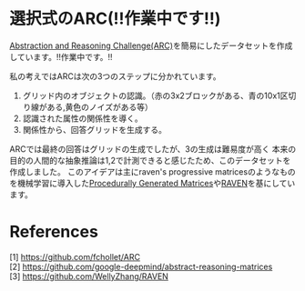 # 選択式のARC(!!作業中です!!)

[Abstraction and Reasoning Challenge(ARC)](https://github.com/fchollet/ARC)を簡易にしたデータセットを作成しています。!!作業中です。!!

私の考えではARCは次の3つのステップに分かれています。

1. グリッド内のオブジェクトの認識。（赤の3x2ブロックがある、青の10x1区切り線がある,黄色のノイズがある等）
2. 認識された属性の関係性を導く。
3. 関係性から、回答グリッドを生成する。 

ARCでは最終の回答はグリッドの生成でしたが、3の生成は難易度が高く
本来の目的の人間的な抽象推論は1,2で計測できると感じたため、このデータセットを作成しました。
このアイデアは主にraven's progressive matricesのようなものを機械学習に導入した[Procedurally Generated Matrices](https://github.com/google-deepmind/abstract-reasoning-matrices)や[RAVEN](https://github.com/WellyZhang/RAVEN)を基にしています。

# References

[1] https://github.com/fchollet/ARC  
[2] https://github.com/google-deepmind/abstract-reasoning-matrices  
[3] https://github.com/WellyZhang/RAVEN  
